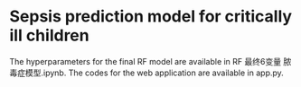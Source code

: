 # Sepsis prediction model for critically ill children
The hyperparameters for the final RF model are available in RF 最终6变量 脓毒症模型.ipynb.
The codes for the web application are available in app.py.
